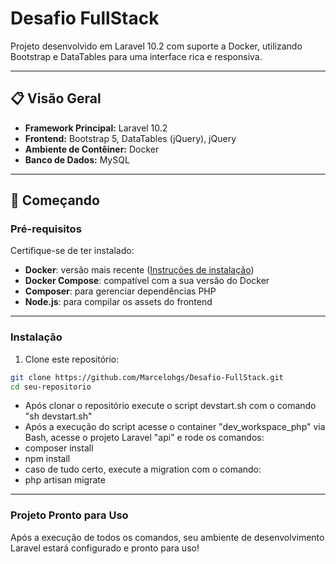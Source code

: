 # Desafio FullStack

Projeto desenvolvido em Laravel 10.2 com suporte a Docker, utilizando Bootstrap e DataTables para uma interface rica e responsiva.

---

## 📋 Visão Geral

- **Framework Principal:** Laravel 10.2
- **Frontend:** Bootstrap 5, DataTables (jQuery), jQuery
- **Ambiente de Contêiner:** Docker
- **Banco de Dados:**  MySQL

---

## 🚀 Começando

### Pré-requisitos

Certifique-se de ter instalado:
- **Docker**: versão mais recente ([Instruções de instalação](https://docs.docker.com/get-docker/))
- **Docker Compose**: compatível com a sua versão do Docker
- **Composer**: para gerenciar dependências PHP
- **Node.js**: para compilar os assets do frontend

---

### Instalação

1. Clone este repositório:

```bash
git clone https://github.com/Marcelohgs/Desafio-FullStack.git
cd seu-repositorio
```
- Após clonar o repositório execute o script devstart.sh com o comando "sh devstart.sh"
- Após a execução do script acesse o container "dev_workspace_php" via Bash, acesse o projeto Laravel "api" e rode os comandos:
- composer install 
- npm install
- caso de tudo certo, execute a migration com o comando:
- php artisan migrate

---

### Projeto Pronto para Uso
  Após a execução de todos os comandos, seu ambiente de desenvolvimento Laravel estará configurado e pronto para uso!
